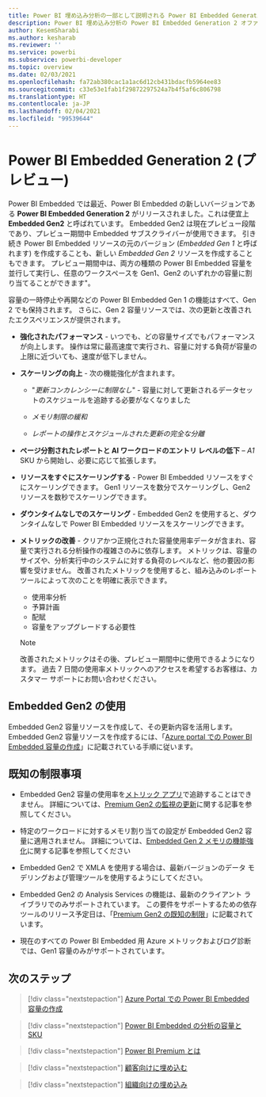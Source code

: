 ```yaml
---
title: Power BI 埋め込み分析の一部として説明される Power BI Embedded Generation 2
description: Power BI 埋め込み分析の Power BI Embedded Generation 2 オファリングについて説明します。
author: KesemSharabi
ms.author: kesharab
ms.reviewer: ''
ms.service: powerbi
ms.subservice: powerbi-developer
ms.topic: overview
ms.date: 02/03/2021
ms.openlocfilehash: fa72ab380cac1a1ac6d12cb431bdacfb5964ee83
ms.sourcegitcommit: c33e53e1fab1f29872297524a7b4f5af6c806798
ms.translationtype: HT
ms.contentlocale: ja-JP
ms.lasthandoff: 02/04/2021
ms.locfileid: "99539644"
---
```

# <a name="power-bi-embedded-generation-2-preview"></a>Power BI Embedded Generation 2 (プレビュー)

Power BI Embedded では最近、Power BI Embedded の新しいバージョンである **Power BI Embedded Generation 2** がリリースされました。これは便宜上 **Embedded Gen2** と呼ばれています。 Embedded Gen2 は現在プレビュー段階であり、プレビュー期間中 Embedded サブスクライバーが使用できます。 引き続き Power BI Embedded リソースの元のバージョン (*Embedded Gen 1* と呼ばれます) を作成することも、新しい *Embedded Gen 2* リソースを作成することもできます。 プレビュー期間中は、両方の種類の Power BI Embedded 容量を並行して実行し、任意のワークスペースを Gen1、Gen2 のいずれかの容量に割り当てることができます"。

容量の一時停止や再開などの Power BI Embedded Gen 1 の機能はすべて、Gen 2 でも保持されます。 さらに、Gen 2 容量リソースでは、次の更新と改善されたエクスペリエンスが提供されます。

* **強化されたパフォーマンス** - いつでも、どの容量サイズでもパフォーマンスが向上します。 操作は常に最高速度で実行され、容量に対する負荷が容量の上限に近づいても、速度が低下しません。

* **スケーリングの向上** - 次の機能強化が含まれます。

    * "*更新コンカレンシーに制限なし*" - 容量に対して更新されるデータセットのスケジュールを追跡する必要がなくなりました

    * *メモリ制限の緩和*

    * *レポートの操作とスケジュールされた更新の完全な分離*

* **ページ分割されたレポートと AI ワークロードのエントリ レベルの低下** – *A1* SKU から開始し、必要に応じて拡張します。

* **リソースをすぐにスケーリングする** - Power BI Embedded リソースをすぐにスケーリングできます。 Gen1 リソースを数分でスケーリングし、Gen2 リソースを数秒でスケーリングできます。

* **ダウンタイムなしでのスケーリング** - Embedded Gen2 を使用すると、ダウンタイムなしで Power BI Embedded リソースをスケーリングできます。

* **メトリックの改善** - クリアかつ正規化された容量使用率データが含まれ、容量で実行される分析操作の複雑さのみに依存します。 メトリックは、容量のサイズや、分析実行中のシステムに対する負荷のレベルなど、他の要因の影響を受けません。 改善されたメトリックを使用すると、組み込みのレポート ツールによって次のことを明確に表示できます。
    * 使用率分析
    * 予算計画
    * 配賦
    * 容量をアップグレードする必要性

    >[!NOTE]
    >改善されたメトリックはその後、プレビュー期間中に使用できるようになります。 過去 7 日間の使用率メトリックへのアクセスを希望するお客様は、カスタマー サポートにお問い合わせください。

## <a name="using-embedded-gen2"></a>Embedded Gen2 の使用

Embedded Gen2 容量リソースを作成して、その更新内容を活用します。 Embedded Gen2 容量リソースを作成するには、「[Azure portal での Power BI Embedded 容量の作成](azure-pbie-create-capacity.md)」に記載されている手順に従います。

## <a name="known-limitations"></a>既知の制限事項

* Embedded Gen2 容量の使用率を[メトリック アプリ](../../admin/service-admin-premium-monitor-capacity.md)で追跡することはできません。 詳細については、[Premium Gen2 の監視の更新](../../admin/service-premium-what-is.md#updates-for-premium-gen2-preview-2)に関する記事を参照してください。

* 特定のワークロードに対するメモリ割り当ての設定が Embedded Gen2 容量に適用されません。 詳細については、[Embedded Gen 2 メモリの機能強化](embedded-capacity.md#embedded-gen-2-memory-enhancements-preview)に関する記事を参照してください

* Embedded Gen2 で XMLA を使用する場合は、最新バージョンのデータ モデリングおよび管理ツールを使用するようにしてください。

* Embedded Gen2 の Analysis Services の機能は、最新のクライアント ライブラリでのみサポートされています。 この要件をサポートするための依存ツールのリリース予定日は、「[Premium Gen2 の既知の制限](../../admin/service-premium-what-is.md#known-limitations-in-premium-gen2)」に記載されています。

* 現在のすべての Power BI Embedded 用 Azure メトリックおよびログ診断では、Gen1 容量のみがサポートされています。

## <a name="next-steps"></a>次のステップ

> [!div class="nextstepaction"]
> [Azure Portal での Power BI Embedded 容量の作成](azure-pbie-create-capacity.md)

> [!div class="nextstepaction"]
> [Power BI Embedded の分析の容量と SKU](embedded-capacity.md)

> [!div class="nextstepaction"]
> [Power BI Premium とは](../../admin/service-premium-what-is.md)

> [!div class="nextstepaction"]
>[顧客向けに埋め込む](embed-sample-for-customers.md)

> [!div class="nextstepaction"]
>[組織向けの埋め込み](embed-sample-for-your-organization.md)